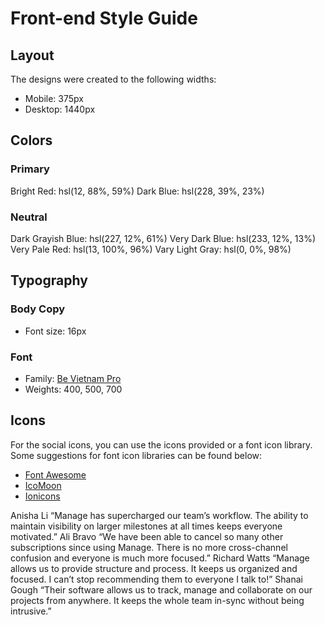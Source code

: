 # Front-end Style Guide

## Layout

The designs were created to the following widths:

- Mobile: 375px
- Desktop: 1440px

## Colors

### Primary

Bright Red: hsl(12, 88%, 59%)
Dark Blue: hsl(228, 39%, 23%)

### Neutral

Dark Grayish Blue: hsl(227, 12%, 61%)
Very Dark Blue: hsl(233, 12%, 13%)
Very Pale Red: hsl(13, 100%, 96%)
Vary Light Gray: hsl(0, 0%, 98%)

## Typography

### Body Copy

- Font size: 16px

### Font

- Family: [Be Vietnam Pro](https://fonts.google.com/specimen/Be+Vietnam+Pro)
- Weights: 400, 500, 700

## Icons

For the social icons, you can use the icons provided or a font icon library. Some suggestions for font icon libraries can be found below:

- [Font Awesome](https://fontawesome.com)
- [IcoMoon](https://icomoon.io)
- [Ionicons](https://ionicons.com)

Anisha Li “Manage has supercharged our team’s workflow. The ability
to maintain visibility on larger milestones at all times keeps everyone
motivated.” Ali Bravo “We have been able to cancel so many other
subscriptions since using Manage. There is no more cross-channel confusion
and everyone is much more focused.” Richard Watts “Manage allows us to
provide structure and process. It keeps us organized and focused. I can’t
stop recommending them to everyone I talk to!” Shanai Gough “Their software
allows us to track, manage and collaborate on our projects from anywhere. It
keeps the whole team in-sync without being intrusive.”
